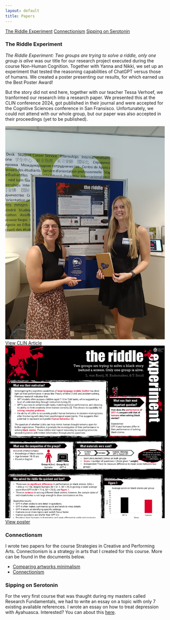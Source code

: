 ```yaml
---
layout: default
title: Papers
---
```


<a href="#Riddle" class="anchor-button">The Riddle Experiment</a>
<a href="#Connectionsm" class="anchor-button">Connectionism</a>
<a href="#RF" class="anchor-button">Sipping on Serotonin</a>

<h3 id="Riddle">The Riddle Experiment</h3>

*The Riddle Experiment: Two groups are trying to solve a riddle, only one group is alive* was our title for our research project executed during the course Non-Human Cognition. Together with Yanna and Nikki, we set up an experiment that tested the reasoning capabilities of ChatGPT versus those of humans. We created a poster presenting our results, for which earned us the Best Poster Award!

But the story did not end here, together with our teacher Tessa Verhoef, we tranformed our research into a research paper. We presented this at the CLIN conference 2024, got published in their journal and were accepted for the Cognitive Sciences conference in San Fransisco. Unfortunately, we could not attend with our whole group, but our paper was also accepted in their proceedings (yet to be published).

<div class="video-image-wrapper">
    <a href="https://www.clinjournal.org/clinj/article/view/212" class="image-overlay-link" target="_blank">
        <div class="image-overlay-container">
        <img class="projects-square" src="images/conference.jpg" alt="conference">
        <div class="overlay-text">View CLIN Article</div>
        </div>
    </a>
    <a href="docs/NHC_blackstory_poster_original.pdf" class="image-overlay-link" target="_blank">
        <div class="image-overlay-container">
        <img class="projects-square" src="images/papers_main.png" alt="conference">
        <div class="overlay-text">View poster</div>
        </div>
    </a>
</div>


<h3 id="Connectionism">Connectionsm</h3>

I wrote two papers for the course Strategies in Creative and Performing Arts. Connectionism is a strategy in arts that I created for this course. More can be found in the documents below. 

- [Comparing artworks minimalism](docs/Minimalist_perspective.pdf.pdf)
- [Connectionism](docs/Connectionism.pdf)

<h3 id="RF">Sipping on Serotonin</h3>

For the very first course that was thaught during my masters called Research Fundamentals, we had to write an essay on a topic with only 7 existing available references. I wrote an essay on how to treat depression with Ayahuasca. Interested? You can about this [here](docs/7_papers_assignment_Linthe_van_Rooij.pdf). 



